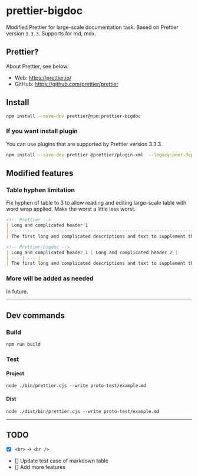 # prettier-bigdoc

Modified Prettier for large-scale documentation task. Based on Prettier version `3.3.3`. Supports for md, mdx.

## Prettier?

About Prettier, see below.

- Web: https://prettier.io/
- GitHub: https://github.com/prettier/prettier

## Install

```bash
npm install --save-dev prettier@npm:prettier-bigdoc
```

### If you want install plugin

You can use plugins that are supported by Prettier version 3.3.3.

```bash
npm install --save-dev prettier @prettier/plugin-xml  --legacy-peer-deps
```

## Modified features

### Table hyphen limitation

Fix hyphen of table to 3 to allow reading and editing large-scale table with word wrap applied. Make the worst a little less worst.

```md
<!-- Prettier -->
| Long and complicated header 1                                                                                                                     | Long and complicated header 2                                                                                                                  |
| ------------------------------------------------------------------------------------------------------------------------------------------------- | ---------------------------------------------------------------------------------------------------------------------------------------------- |
| The first long and complicated descriptions and text to supplement them.<br>Less important descriptions that should be placed on the bottom line. | Second long and complicated descriptions and text to supplement them.<br>Less important descriptions that should be placed on the bottom line. |

<!-- Prettier-bigdoc -->
| Long and complicated header 1 | Long and complicated header 2 |
| --- | --- |
| The first long and complicated descriptions and text to supplement them.<br>Less important descriptions that should be placed on the bottom line. | Second long and complicated descriptions and text to supplement them.<br>Less important descriptions that should be placed on the bottom line. |
```




### More will be added as needed

In future.

---

## Dev commands

### Build

```
npm run build
```

### Test

#### Project

```
node ./bin/prettier.cjs --write proto-test/example.md
```

#### Dist

```
node ./dist/bin/prettier.cjs --write proto-test/example.md
```

---

## TODO

- [x] `<br>` -> `<br />`
- [] Update test case of markdown table
- [] Add more features
